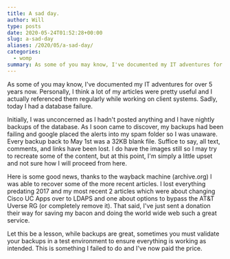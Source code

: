 ```yaml
---
title: A sad day.
author: Will
type: posts
date: 2020-05-24T01:52:28+00:00
slug: a-sad-day
aliases: /2020/05/a-sad-day/
categories:
  - womp
summary: As some of you may know, I've documented my IT adventures for over 5 years now. Personally, I think a lot of my articles were pretty useful and I actually referenced them regularly while working on client systems. Sadly, today I had a database failure. 
---
```

 
As some of you may know, I've documented my IT adventures for over 5 years now. Personally, I think a lot of my articles were pretty useful and I actually referenced them regularly while working on client systems. Sadly, today I had a database failure. 

Initially, I was unconcerned as I hadn't posted anything and I have nightly backups of the database. As I soon came to discover, my backups had been failing and google placed the alerts into my spam folder so I was unaware. Every backup back to May 1st was a 32KB blank file. Suffice to say, all text, comments, and links have been lost. I do have the images still so I may try to recreate some of the content, but at this point, I'm simply a little upset and not sure how I will proceed from here.

Here is some good news, thanks to the wayback machine (archive.org) I was able to recover some of the more recent articles. I lost everything predating 2017 and my most recent 2 articles which were about changing Cisco UC Apps over to LDAPS and one about options to bypass the AT&T Uverse RG (or completely remove it). That said, I've just sent a donation their way for saving my bacon and doing the world wide web such a great service.

Let this be a lesson, while backups are great, sometimes you must validate your backups in a test environment to ensure everything is working as intended. This is something I failed to do and I've now paid the price.